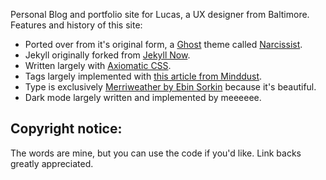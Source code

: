 Personal Blog and portfolio site for Lucas, a UX designer from Baltimore. Features and history of this site:

* Ported over from it's original form, a [Ghost](https://ghost.org/) theme called [Narcissist](https://github.com/glucasroe/narcissist).
* Jekyll originally forked from [Jekyll Now](https://github.com/barryclark/jekyll-now).
* Written largely with [Axiomatic CSS](http://alistapart.com/article/axiomatic-css-and-lobotomized-owls).
* Tags largely implemented with [this article from Minddust](http://www.minddust.com/post/tags-and-categories-on-github-pages/).
* Type is exclusively [Merriweather by Ebin Sorkin](https://ebensorkin.wordpress.com/) because it's beautiful.
* Dark mode largely written and implemented by meeeeee.

## Copyright notice:
The words are mine, but you can use the code if you'd like. Link backs greatly appreciated.